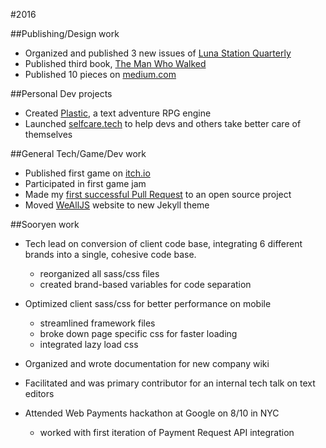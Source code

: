 #2016

##Publishing/Design work

- Organized and published 3 new issues of [Luna Station Quarterly](http://lunastationquarterly.com/)
- Published third book, [The Man Who Walked](http://lunastationpress.com/portfolio/the-man-who-walked/)
- Published 10 pieces on [medium.com](https://medium.com/@pixelpaperyarn)

##Personal Dev projects

- Created [Plastic](https://github.com/jenniferlynparsons/plastic), a text adventure RPG engine
- Launched [selfcare.tech](http://selfcare.tech) to help devs and others take better care of themselves

##General Tech/Game/Dev work

- Published first game on [itch.io](https://pixelpaperyarn.itch.io/)
- Participated in first game jam
- Made my [first successful Pull Request](https://github.com/WeAllJS/wealljs.github.io/pull/14) to an open source project 
- Moved [WeAllJS](http://wealljs.org) website to new Jekyll theme

##Sooryen work

- Tech lead on conversion of client code base, integrating 6 different brands into a single, cohesive code base.
  - reorganized all sass/css files
  - created brand-based variables for code separation

- Optimized client sass/css for better performance on mobile
  - streamlined framework files
  - broke down page specific css for faster loading
  - integrated lazy load css

- Organized and wrote documentation for new company wiki

- Facilitated and was primary contributor for an internal tech talk on text editors

- Attended Web Payments hackathon at Google on 8/10 in NYC
  - worked with first iteration of Payment Request API integration
